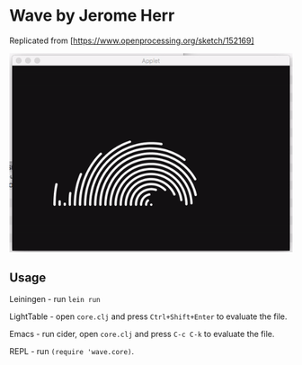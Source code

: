 # Wave by Jerome Herr
Replicated from [https://www.openprocessing.org/sketch/152169]

![10print Screenshot][logo]

[logo]: ./asset/ezgif-1-c76bcb74b0.gif "Wave Screenshot"


## Usage

Leiningen - run `lein run`

LightTable - open `core.clj` and press `Ctrl+Shift+Enter` to evaluate the file.

Emacs - run cider, open `core.clj` and press `C-c C-k` to evaluate the file.

REPL - run `(require 'wave.core)`.
